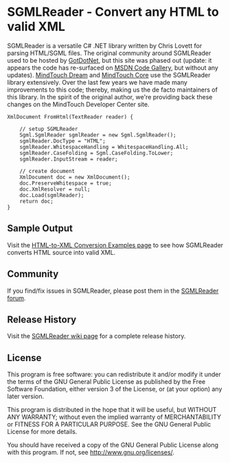 # SGMLReader - Convert any HTML to valid XML
SGMLReader is a versatile C# .NET library written by Chris Lovett for parsing HTML/SGML files. The original community around SGMLReader used to be hosted by [GotDotNet](http://www.gotdotnet.com/Community/UserSamples/Details.aspx?SampleGuid=B90FDDCE-E60D-43F8-A5C4-C3BD760564BC), but this site was phased out (update: it appears the code has re-surfaced on [MSDN Code Gallery](http://code.msdn.microsoft.com/SgmlReader), but without any updates). [MindTouch Dream](http://developer.mindtouch.com/en/docs/Dream) and [MindTouch Core](http://developer.mindtouch.com/en/docs/MindTouch) use the SGMLReader library extensively.  Over the last few years we have made many improvements to this code; thereby, making us  the de facto maintainers of this library.  In the spirit of the original author, we're providing back these changes on the MindTouch Developer Center site.

	XmlDocument FromHtml(TextReader reader) {
	
		// setup SGMLReader
		Sgml.SgmlReader sgmlReader = new Sgml.SgmlReader();
		sgmlReader.DocType = "HTML";
		sgmlReader.WhitespaceHandling = WhitespaceHandling.All;
		sgmlReader.CaseFolding = Sgml.CaseFolding.ToLower;
		sgmlReader.InputStream = reader;
	
		// create document
		XmlDocument doc = new XmlDocument();
		doc.PreserveWhitespace = true;
		doc.XmlResolver = null;
		doc.Load(sgmlReader);
		return doc;
	}


## Sample Output
Visit the [HTML-to-XML Conversion Examples page](http://developer.mindtouch.com/en/docs/SgmlReader/HTML-to-XML_Conversion_Examples) to see how SGMLReader converts HTML source into valid XML.

## Community
If you find/fix issues in SGMLReader, please post them in the [SGMLReader forum](http://forums.developer.mindtouch.com/forumdisplay.php?f=22).

## Release History
Visit the [SGMLReader wiki page](http://developer.mindtouch.com/en/docs/SgmlReader) for a complete release history.

## License
This program is free software: you can redistribute it and/or modify
it under the terms of the GNU General Public License as published by
the Free Software Foundation, either version 3 of the License, or
(at your option) any later version.

This program is distributed in the hope that it will be useful,
but WITHOUT ANY WARRANTY; without even the implied warranty of
MERCHANTABILITY or FITNESS FOR A PARTICULAR PURPOSE.  See the
GNU General Public License for more details.

You should have received a copy of the GNU General Public License
along with this program.  If not, see <http://www.gnu.org/licenses/>.